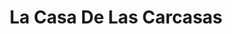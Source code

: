 ---
title: "La Casa De Las Carcasas"
url: /cartagena/la-casa-de-las-carcasas/
shop: teléfono móvil
---
